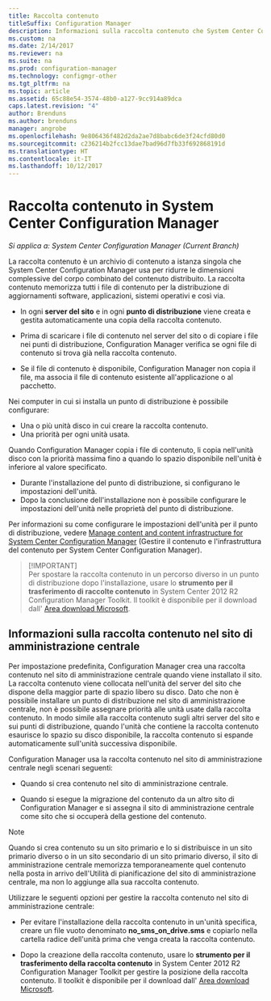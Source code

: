 ```yaml
---
title: Raccolta contenuto
titleSuffix: Configuration Manager
description: Informazioni sulla raccolta contenuto che System Center Configuration Manager usa per ridurre le dimensioni totali del contenuto distribuito.
ms.custom: na
ms.date: 2/14/2017
ms.reviewer: na
ms.suite: na
ms.prod: configuration-manager
ms.technology: configmgr-other
ms.tgt_pltfrm: na
ms.topic: article
ms.assetid: 65c88e54-3574-48b0-a127-9cc914a89dca
caps.latest.revision: "4"
author: Brenduns
ms.author: brenduns
manager: angrobe
ms.openlocfilehash: 9e806436f482d2da2ae7d8babc6de3f24cfd80d0
ms.sourcegitcommit: c236214b2fcc13dae7bad96d7fb33f692868191d
ms.translationtype: HT
ms.contentlocale: it-IT
ms.lasthandoff: 10/12/2017
---
```

# <a name="the-content-library-in-system-center-configuration-manager"></a>Raccolta contenuto in System Center Configuration Manager

*Si applica a: System Center Configuration Manager (Current Branch)*

La raccolta contenuto è un archivio di contenuto a istanza singola che System Center Configuration Manager usa per ridurre le dimensioni complessive del corpo combinato del contenuto distribuito. La raccolta contenuto memorizza tutti i file di contenuto per la distribuzione di aggiornamenti software, applicazioni, sistemi operativi e così via.

 - In ogni **server del sito** e in ogni **punto di distribuzione** viene creata e gestita automaticamente una copia della raccolta contenuto.

 - Prima di scaricare i file di contenuto nel server del sito o di copiare i file nei punti di distribuzione, Configuration Manager verifica se ogni file di contenuto si trova già nella raccolta contenuto.
 - Se il file di contenuto è disponibile, Configuration Manager non copia il file, ma associa il file di contenuto esistente all'applicazione o al pacchetto.

Nei computer in cui si installa un punto di distribuzione è possibile configurare:

- Una o più unità disco in cui creare la raccolta contenuto.
- Una priorità per ogni unità usata.

Quando Configuration Manager copia i file di contenuto, li copia nell'unità disco con la priorità massima fino a quando lo spazio disponibile nell'unità è inferiore al valore specificato.
- Durante l'installazione del punto di distribuzione, si configurano le impostazioni dell'unità.
- Dopo la conclusione dell'installazione non è possibile configurare le impostazioni dell'unità nelle proprietà del punto di distribuzione.


Per informazioni su come configurare le impostazioni dell'unità per il punto di distribuzione, vedere [Manage content and content infrastructure for System Center Configuration Manager](../../../core/servers/deploy/configure/manage-content-and-content-infrastructure.md) (Gestire il contenuto e l'infrastruttura del contenuto per System Center Configuration Manager).  


>  [!IMPORTANT]  
>  Per spostare la raccolta contenuto in un percorso diverso in un punto di distribuzione dopo l'installazione, usare lo **strumento per il trasferimento di raccolte contenuto** in System Center 2012 R2 Configuration Manager Toolkit. Il toolkit è disponibile per il download dall' [Area download Microsoft](http://go.microsoft.com/fwlink/?LinkId=279566).  

## <a name="about-the-content-library-on-the-central-administration-site"></a>Informazioni sulla raccolta contenuto nel sito di amministrazione centrale  
 Per impostazione predefinita, Configuration Manager crea una raccolta contenuto nel sito di amministrazione centrale quando viene installato il sito. La raccolta contenuto viene collocata nell'unità del server del sito che dispone della maggior parte di spazio libero su disco. Dato che non è possibile installare un punto di distribuzione nel sito di amministrazione centrale, non è possibile assegnare priorità alle unità usate dalla raccolta contenuto. In modo simile alla raccolta contenuto sugli altri server del sito e sui punti di distribuzione, quando l'unità che contiene la raccolta contenuto esaurisce lo spazio su disco disponibile, la raccolta contenuto si espande automaticamente sull'unità successiva disponibile.  

 Configuration Manager usa la raccolta contenuto nel sito di amministrazione centrale negli scenari seguenti:  

-   Quando si crea contenuto nel sito di amministrazione centrale.  

-   Quando si esegue la migrazione del contenuto da un altro sito di Configuration Manager e si assegna il sito di amministrazione centrale come sito che si occuperà della gestione del contenuto.  

> [!NOTE]  
>  Quando si crea contenuto su un sito primario e lo si distribuisce in un sito primario diverso o in un sito secondario di un sito primario diverso, il sito di amministrazione centrale memorizza temporaneamente quel contenuto nella posta in arrivo dell'Utilità di pianificazione del sito di amministrazione centrale, ma non lo aggiunge alla sua raccolta contenuto.  

 Utilizzare le seguenti opzioni per gestire la raccolta contenuto nel sito di amministrazione centrale:  

-   Per evitare l'installazione della raccolta contenuto in un'unità specifica, creare un file vuoto denominato **no_sms_on_drive.sms** e copiarlo nella cartella radice dell'unità prima che venga creata la raccolta contenuto.  

-   Dopo la creazione della raccolta contenuto, usare lo **strumento per il trasferimento della raccolta contenuto** in System Center 2012 R2 Configuration Manager Toolkit per gestire la posizione della raccolta contenuto. Il toolkit è disponibile per il download dall' [Area download Microsoft](http://go.microsoft.com/fwlink/?LinkId=279566).  
